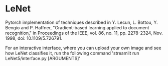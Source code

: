 # LeNet

Pytorch implementation of techniques described in Y. Lecun, L. Bottou, Y. Bengio and P. Haffner, "Gradient-based learning applied to document recognition," in Proceedings of the IEEE, vol. 86, no. 11, pp. 2278-2324, Nov. 1998, doi: 10.1109/5.726791.

For an interactive interface, where you can upload your own image and see how LeNet classifies it, run the following command
'streamlit run LeNet5/interface.py [ARGUMENTS]'
